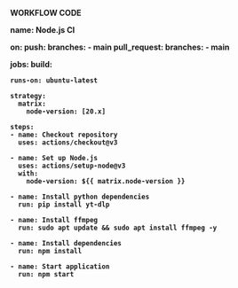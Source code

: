 <B>WORKFLOW CODE<B>


name: Node.js CI

on:
  push:
    branches:
      - main
  pull_request:
    branches:
      - main

jobs:
  build:

    runs-on: ubuntu-latest

    strategy:
      matrix:
        node-version: [20.x]

    steps:
    - name: Checkout repository
      uses: actions/checkout@v3

    - name: Set up Node.js
      uses: actions/setup-node@v3
      with:
        node-version: ${{ matrix.node-version }}

    - name: Install python dependencies
      run: pip install yt-dlp

    - name: Install ffmpeg
      run: sudo apt update && sudo apt install ffmpeg -y

    - name: Install dependencies
      run: npm install

    - name: Start application
      run: npm start
